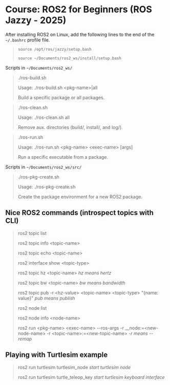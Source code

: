 # Course: ROS2 for Beginners (ROS Jazzy - 2025)

After installing ROS2 on Linux, add the following lines to the end of the `~/.bashrc` profile file.

> `source /opt/ros/jazzy/setup.bash`
>
> `source ~/Documents/ros2_ws/install/setup.bash`

Scripts in `~/Documents/ros2_ws/`

> ./ros-build.sh
>
> Usage: ./ros-build.sh \<pkg-name>|all
>
> Build a specific package or all packages.

> ./ros-clean.sh
>
> Usage: ./ros-clean.sh all
>
> Remove aux. directories (build/, install/, and log/).

> ./ros-run.sh
>
> Usage: ./ros-run.sh \<pkg-name> \<exec-name> [args]
>
> Run a specific executable from a package.

Scripts in `~/Documents/ros2_ws/src/`

> ./ros-pkg-create.sh
>
> Usage: ./ros-pkg-create.sh <pkg-name> <build-type>
> 
> Create the package environment for a new ROS2 package.

## Nice ROS2 commands (introspect topics with CLI)

> ros2 topic list
>
> ros2 topic info \<topic-name>
>
> ros2 topic echo \<topic-name>
>
> ros2 interface show \<topic-type>
>
> ros2 topic hz \<topic-name> *hz means hertz*
>
> ros2 topic bw \<topic-name> *bw means bandwidth*
>
> ros2 topic pub -r \<hz-value> \<topic-name> \<topic-type> "{name: value}" *pub means publish*
>
> ros2 node list
>
> ros2 node info \<node-name>
>
> ros2 run \<pkg-name> \<exec-name> --ros-args -r __node:=\<new-node-name> -r \<topic-name>:=\<new-topic-name> *-r means --remap*

## Playing with Turtlesim example

> ros2 run turtlesim turtlesim_node *start turtlesim node*
>
> ros2 run turtlesim turtle_teleop_key *start turtlesim keyboard interface*


